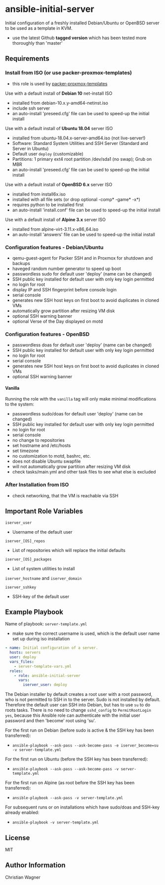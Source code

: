 ansible-initial-server
======================

Initial configuration of a freshly installed Debian/Ubuntu or OpenBSD server to be used as a template in KVM.

- use the latest Github **tagged version** which has been tested more thoroughly than 'master'

Requirements
------------

### Install from ISO (or use packer-proxmox-templates)
- this role is used by [packer-proxmox-templates](https://github.com/chriswayg/packer-proxmox-templates)

Use with a default install of **Debian 10** net-install ISO
- installed from debian-10.x.y-amd64-netinst.iso
- include ssh server
- an auto-install 'preseed.cfg' file can be used to speed-up the initial install

Use with a default install of **Ubuntu 18.04** server ISO
- installed from ubuntu-18.04.x-server-amd64.iso (not live-server!)
- Software: Standard System Utilities and SSH Server (Standard and Server in Ubuntu)
- Default user `deploy` (customizable)
- Partitions: 1 primary ext4 root partition /dev/sda1 (no swap); Grub on MBR
- an auto-install 'preseed.cfg' file can be used to speed-up the initial install

Use with a default install of **OpenBSD 6.x** server ISO
- installed from install6x.iso
- installed with all file sets (or drop optional -comp* -game* -x*)
- requires python to be installed first
- an auto-install 'install.conf' file can be used to speed-up the initial install

Use with a default install of **Alpine 3.x** server ISO
- installed from alpine-virt-3.11.x-x86_64.iso
- an auto-install 'answers' file can be used to speed-up the initial install


### Configuration features - Debian/Ubuntu
- qemu-guest-agent for Packer SSH and in Proxmox for shutdown and backups
- haveged random number generator to speed up boot
- passwordless sudo for default user 'deploy' (name can be changed)
- SSH public key installed for default user with only key login permitted
- no login for root
- display IP and SSH fingerprint before console login
- serial console
- generates new SSH host keys on first boot to avoid duplicates in cloned VMs
- automatically grow partition after resizing VM disk
- optional SSH warning banner
- optional Verse of the Day displayed on motd

### Configuration features - OpenBSD
- passwordless doas for default user 'deploy' (name can be changed)
- SSH public key installed for default user with only key login permitted
- no login for root
- serial console
- generates new SSH host keys on first boot to avoid duplicates in cloned VMs
- optional SSH warning banner

#### Vanilla
Running the role with the `vanilla` tag will only make minimal modifications to the system:
- passwordless sudo/doas for default user 'deploy' (name can be changed)
- SSH public key installed for default user with only key login permitted
- no login for root
- serial console
- no change to repositories
- set hostname and /etc/hosts
- set timezone
- no customization to motd, bashrc, etc.
- does not disable Ubuntu swapfile
- will not automatically grow partition after resizing VM disk
- check tasks/main.yml and other task files to see what else is excluded

### After Installation from ISO
- check networking, that the VM is reachable via SSH

Important Role Variables
--------------
`iserver_user`
- Username of the default user

`iserver_[OS]_repos`
- List of repositories which will replace the initial defaults

`iserver_[OS]_packages`
- List of system utilities to install

`iserver_hostname` and `iserver_domain`

`iserver_sshkey`
- SSH-key of the default user

Example Playbook
----------------

Name of playbook: `server-template.yml`
- make sure the correct username is used, which is the default user name set up during iso installation

```yml
- name: Initial configuration of a server.
  hosts: servers
  user: deploy
  vars_files:
    - server-template-vars.yml
  roles:
    - role: ansible-initial-server
      vars:
        iserver_user: deploy
```

The Debian installer by default creates a root user with a root password, who is not permitted to SSH in to the server. Sudo is not installed by default. Therefore the default user can SSH into Debian, but has to use `su` to do roots tasks. There is no need to change `sshd_config` to `PermitRootLogin yes`, because this Ansible role can authenticate with the initial user password and then 'become' root using 'su'.

For the first run on Debian (before sudo is active & the SSH key has been transferred):

- `ansible-playbook --ask-pass --ask-become-pass -e iserver_become=su  -v server-template.yml`


For the first run on Ubuntu (before the SSH key has been transferred):

- `ansible-playbook --ask-pass --ask-become-pass -v server-template.yml`


For the first run on Alpine (as root before the SSH key has been transferred):

- `ansible-playbook --ask-pass -v server-template.yml`

For subsequent runs or on installations which have sudo/doas and SSH-key already enabled:

- `ansible-playbook -v server-template.yml`


License
-------

MIT

Author Information
------------------

Christian Wagner

